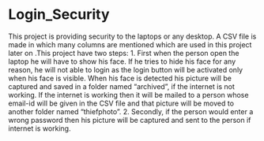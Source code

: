 # Login_Security
This project is providing security to the laptops or any desktop. A CSV file is made in which many columns are mentioned which are used in this project later on .This project have two steps: 1. First when the person open the laptop he will have to show his face. If he tries to hide his face for any reason, he will not able to login as the login button will be activated only when his face is visible. When his face is detected his picture will be captured and saved in a folder named “archived”, if the internet is not working. If the internet is working then it will be mailed to a person whose email-id will be given in the CSV file and that picture will be moved to another folder named “thiefphoto”. 2. Secondly, if the person would enter a wrong password then his picture will be captured and sent to the person if internet is working.
